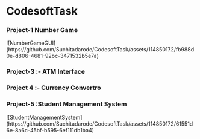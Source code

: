 # CodesoftTask
<h3>Project-1 Number Game</h3>
![NumberGameGUI](https://github.com/Suchitadarode/CodesoftTask/assets/114850172/fb988d0e-d806-4681-92bc-3471532b5e7a)
<h3>Project-3 :- ATM Interface</h3>
<h3>Project 4 :- Currency Convertro</h3>
<h3>Project-5 :Student Management System</h3>
![StudentManagementSystem](https://github.com/Suchitadarode/CodesoftTask/assets/114850172/61551d6e-8a6c-45bf-b595-6ef111db1ba4)
